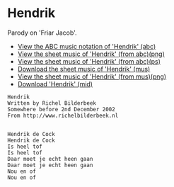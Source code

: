 # Hendrik

Parody on 'Friar Jacob'.

 * [View the ABC music notation of 'Hendrik' (abc)](Hendrik.abc)
 * [View the sheet music of 'Hendrik' (from abc)(png)](Hendrik.png)
 * [View the sheet music of 'Hendrik' (from abc)(ps)](Hendrik.ps)
 * [Download the sheet music of 'Hendrik' (mus)](Hendrik.mus)
 * [View the sheet music of 'Hendrik' (from mus)(png)](HendrikMus.png)
 * [Download 'Hendrik' (mid)](http://www.richelbilderbeek.nl/SongHendrik.mid)


```
Hendrik
Written by Richel Bilderbeek
Somewhere before 2nd December 2002
From http://www.richelbilderbeek.nl


Hendrik de Cock
Hendrik de Cock
Is heel tof
Is heel tof
Daar moet je echt heen gaan
Daar moet je echt heen gaan
Nou en of
Nou en of
```
